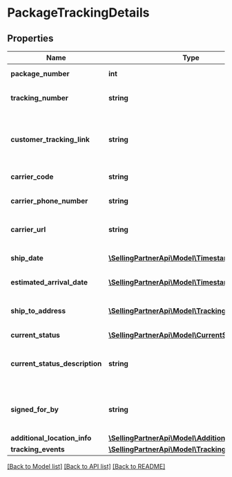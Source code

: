 # PackageTrackingDetails

## Properties
Name | Type | Description | Notes
------------ | ------------- | ------------- | -------------
**package_number** | **int** | The package identifier. | 
**tracking_number** | **string** | The tracking number for the package. | [optional] 
**customer_tracking_link** | **string** | Link on swiship.com that allows customers to track the package. | [optional] 
**carrier_code** | **string** | The name of the carrier. | [optional] 
**carrier_phone_number** | **string** | The phone number of the carrier. | [optional] 
**carrier_url** | **string** | The URL of the carrier&#39;s website. | [optional] 
**ship_date** | [**\SellingPartnerApi\Model\Timestamp**](Timestamp.md) | The shipping date for the package. | [optional] 
**estimated_arrival_date** | [**\SellingPartnerApi\Model\Timestamp**](Timestamp.md) | The estimated arrival date. | [optional] 
**ship_to_address** | [**\SellingPartnerApi\Model\TrackingAddress**](TrackingAddress.md) | The destination city for the package. | [optional] 
**current_status** | [**\SellingPartnerApi\Model\CurrentStatus**](CurrentStatus.md) |  | [optional] 
**current_status_description** | **string** | Description corresponding to the CurrentStatus value. | [optional] 
**signed_for_by** | **string** | The name of the person who signed for the package. | [optional] 
**additional_location_info** | [**\SellingPartnerApi\Model\AdditionalLocationInfo**](AdditionalLocationInfo.md) |  | [optional] 
**tracking_events** | [**\SellingPartnerApi\Model\TrackingEventList**](TrackingEventList.md) |  | [optional] 

[[Back to Model list]](../README.md#documentation-for-models) [[Back to API list]](../README.md#documentation-for-api-endpoints) [[Back to README]](../README.md)


